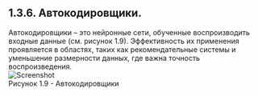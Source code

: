 ## **1.3.6.	Автокодировщики.**
Автокодировщики – это нейронные сети, обученные воспроизводить входные данные (см. рисунок 1.9). Эффективность их применения проявляется в областях, таких как рекомендательные системы и уменьшение размерности данных,
где важна точность воспроизведения.  
![Screenshot](../main/Screenshot/автокодировщики.png)   
Рисунок 1.9 - Автокодировщики
